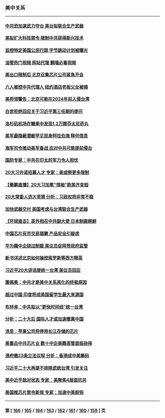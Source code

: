 ### 美中关系
---
#### [中共恐加速武力夺台 美台拟联合生产武器](../../pages/nf1412576/n13850140.md?10220445) 
#### [美拟扩大科技禁令 限制中共获得新兴技术](../../pages/nf1412576/n13849913.md?10220445) 
#### [监控特定美国公民行踪 字节跳动计划被曝光](../../pages/nf1412576/n13849735.md?10220445) 
#### [油管热门视频 网站代理 翻墙必看视频](http://132.145.103.77:81/youtube.html?10220445)
#### [美出口限制后 北京召集芯片公司紧急开会](../../pages/nf1412576/n13849697.md?10220445) 
#### [六人被控中共代理人 纽约酒店老板父女被捕](../../pages/nf1412576/n13849729.md?10220445) 
#### [美将领警告：北京可能在2024年前入侵台湾](../../pages/nf1412576/n13849667.md?10220445) 
#### [白宫拒绝回应关于习近平第三任期的提问](../../pages/nf1412576/n13849649.md?10220445) 
#### [洛杉矶机场在糖果中发现1.2万颗芬太尼药丸](../../pages/nf1412576/n13849608.md?10220445) 
#### [美军最隐蔽潜艇罕见现身阿拉伯海 释何信息](../../pages/nf1412576/n13849447.md?10220445) 
#### [海军司令推动美军备战 应对中共可能提前侵台](../../pages/nf1412576/n13849323.md?10220445) 
#### [国防专家：中共在印太的军力令人担忧](../../pages/nf1412576/n13849228.md?10220445) 
#### [20大习许诺招募人才 专家：美或祭更多限制](../../pages/nf1412576/n13849014.md?10220445) 
#### [【秦鹏直播】20大习加冕“领袖”欧美齐变脸](../../pages/nf1412576/n13849038.md?10220445) 
#### [20大常委人选大竞猜 分析：习政权将非常不稳](../../pages/nf1412576/n13845571.md?10220445) 
#### [加快武器交付 美国考虑与台湾联合生产武器](../../pages/nf1412576/n13848958.md?10220445) 
#### [【环球直击】英外相召中共副大使 日本制裁朝鲜](../../pages/nf1412576/n13848691.md?10220445) 
#### [中国芯片灰市交易猖獗 产品安全引疑虑](../../pages/nf1412576/n13848624.md?10220445) 
#### [华为藉中企绕过制裁 美议员促拜登政府监管](../../pages/nf1412576/n13848196.md?10220445) 
#### [新书详述北京如何操控索罗斯等西方精英](../../pages/nf1412576/n13848278.md?10220445) 
#### [习近平20大讲话提统一台湾 美议员回应](../../pages/nf1412576/n13848260.md?10220445) 
#### [蓬佩奥：中共才是美中关系恶化的终极原因](../../pages/nf1412576/n13848187.md?10220445) 
#### [超过中国 印度将成美国留学生最大来源国](../../pages/nf1412576/n13847830.md?10220445) 
#### [布林肯：中共拟以“更快时间线”统一台湾](../../pages/nf1412576/n13847595.md?10220445) 
#### [分析：二十大后 国际人才或加速撤离中国](../../pages/nf1412576/n13847058.md?10220445) 
#### [消息：苹果公司将停用长江存储的芯片](../../pages/nf1412576/n13846924.md?10220445) 
#### [美重击中共芯片业 数十中企美籍高管面临抉择](../../pages/nf1412576/n13846793.md?10220445) 
#### [港府撤23条立法议程 分析：香港成中美筹码](../../pages/nf1412576/n13846797.md?10220445) 
#### [习近平二十大再提不排除武统台湾 引发关注](../../pages/nf1412576/n13846780.md?10220445) 
#### [美中近乎敌对状态 专家：美聚焦4层面抗共](../../pages/nf1412576/n13846651.md?10220445) 
#### [美国推芯片禁令新规 专家：加速中美脱钩](../../pages/nf1412576/n13846274.md?10220445) 

---
#### 第 [ [166](./166.md?10220445) / [165](./165.md?10220445) / [164](./164.md?10220445) / [163](./163.md?10220445) / [162](./162.md?10220445) / [161](./161.md?10220445) / [160](./160.md?10220445) / [159](./159.md?10220445) ] 页
